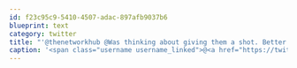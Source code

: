 ```yaml
---
id: f23c95c9-5410-4507-adac-897afb9037b6
blueprint: text
category: twitter
title: "'@thenetworkhub @Was thinking about giving them a shot. Better than EC2?"
caption: '<span class="username username_linked">@<a href="https://twitter.com/thenetworkhub" title="The Network Hub">thenetworkhub</a></span> <span class="username username_linked">@<a href="https://twitter.com/Was" title="Was">Was</a></span> thinking about giving them a shot. Better than EC2?'
---
```

